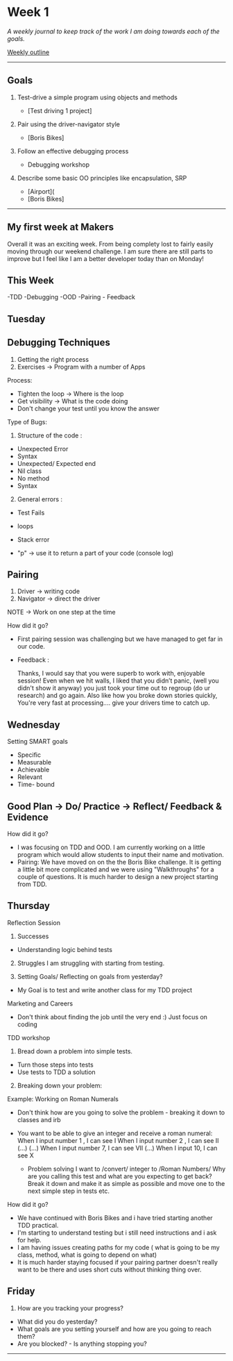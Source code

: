 # Week 1

_A weekly journal to keep track of the work I am doing towards each of the goals._

[Weekly outline](https://github.com/makersacademy/course/blob/master/week_outlines.md/)

------

## Goals

1. Test-drive a simple program using objects and methods
    - [Test driving 1 project]

2. Pair using the driver-navigator style
    - [Boris Bikes]

3. Follow an effective debugging process
    - Debugging workshop


4. Describe some basic OO principles like encapsulation, SRP
    - [Airport](
    - [Boris Bikes]



------

## My first week at Makers

Overall it was an exciting week. From being complety lost to fairly easily moving through our weekend challenge. I am sure there are still parts to improve but I feel like I am a better developer today than on Monday!

## This Week

-TDD
-Debugging
-OOD
-Pairing - Feedback

## Tuesday 

## Debugging Techniques 

 1. Getting the right process
 2. Exercises -> Program with a number of Apps

 Process:
 - Tighten the loop -> Where is the loop
 - Get visibility -> What is the code doing
 - Don't change your test until you know the answer


 Type of Bugs: 

 1. Structure of the code : 
- Unexpected Error
- Syntax
- Unexpected/ Expected end
- Nil class
- No method
- Syntax

 2. General errors : 
 - Test Fails
 - loops
 - Stack error

 - "p" -> use it to return a part of your code (console log)

## Pairing 

1. Driver -> writing code
2. Navigator -> direct the driver

 NOTE -> Work on one step at the time 

How did it go?

 - First pairing session was challenging but we have managed to get far in our code.

 - Feedback :
 
   Thanks, I would say that you were superb to work with, enjoyable session! Even when we hit walls, I liked that you didn’t panic, (well you didn't show it anyway) you just took your time out to regroup (do ur research) and go again. Also like how you broke down stories quickly, You're very fast at processing.... give your drivers time to catch up.


## Wednesday ##

Setting SMART goals 
- Specific
- Measurable
- Achievable
- Relevant
- Time- bound

## Good Plan -> Do/ Practice -> Reflect/ Feedback & Evidence 


How did it go? 

- I was focusing on TDD and OOD. I am currently working on a little program which would allow students to input their name and motivation.
- Pairing: We have moved on on the the Boris Bike challenge. It is getting a little bit more complicated and we were using "Walkthroughs" for a couple of questions. It is much harder to design a new project starting from TDD.


## Thursday 

Reflection Session 
1. Successes
- Understanding logic behind tests

2. Struggles
I am struggling with starting from testing.

3. Setting Goals/ Reflecting on goals from yesterday?
- My Goal is to test and write another class for my TDD project

Marketing and Careers 

- Don't think about finding the job until the very end :) Just focus on coding

TDD workshop 

1. Bread down a problem into simple tests.
  - Turn those steps into tests
  - Use tests to TDD a solution


2. Breaking down your problem:

 Example: Working on Roman Numerals 

- Don't think how are you going to solve the problem - breaking it down to classes and irb

- You want to be able to give an integer and receive a roman numeral:
    When I input number 1 , I can see I
    When I input number 2 , I can see II (...)
    (...) When I input number 7, I can see VII
    (...) When I input 10, I can see X


  - Problem solving
   I want to /convert/ integer to /Roman Numbers/
   Why are you calling this test and what are you expecting to get back?
   Break it down and make it as simple as possible  and move one to the next simple step in tests etc.

How did it go?

- We have continued with Boris Bikes and i have tried starting another TDD practical.
- I'm starting to understand testing but i still need instructions and i ask for help.
- I am having issues creating paths for my code ( what is going to be my class, method, what is going to depend on what)
- It is much harder staying focused if your pairing partner doesn't really want to be there and uses short cuts without thinking thing over.


## Friday ##

1. How are you tracking your progress?

- What did you do yesterday?
- What goals are you setting yourself and how are you going to reach them?
- Are you blocked? - Is anything stopping you?
------
